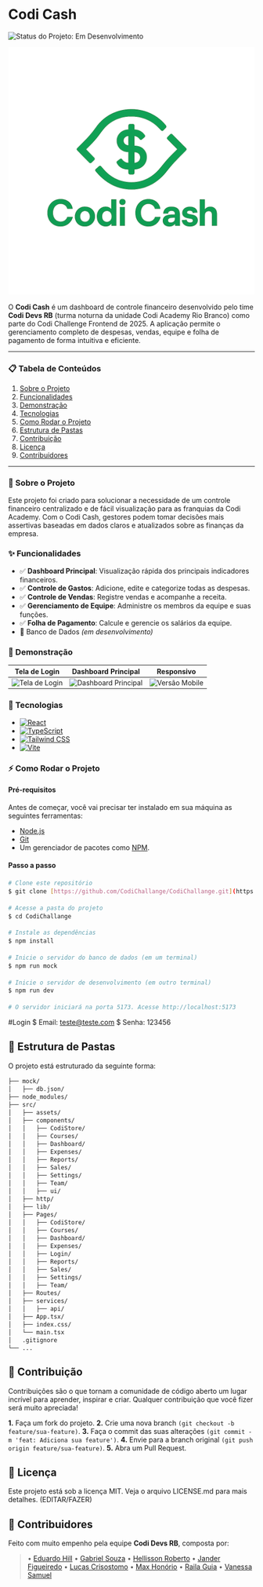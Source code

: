 # Codi Cash

![Status do Projeto: Em Desenvolvimento](https://img.shields.io/badge/status-em%20desenvolvimento-yellow)

<img src="./.github/Logo.png"/>

O **Codi Cash** é um dashboard de controle financeiro desenvolvido pelo time **Codi Devs RB** (turma noturna da unidade Codi Academy Rio Branco) como parte do Codi Challenge Frontend de 2025. A aplicação permite o gerenciamento completo de despesas, vendas, equipe e folha de pagamento de forma intuitiva e eficiente.

---

### 📋 Tabela de Conteúdos

1.  [Sobre o Projeto](#-sobre-o-projeto)
2.  [Funcionalidades](#-funcionalidades)
3.  [Demonstração](#-demonstração)
4.  [Tecnologias](#-tecnologias)
5.  [Como Rodar o Projeto](#-como-rodar-o-projeto)
6.  [Estrutura de Pastas](#-estrutura-de-pastas)
7.  [Contribuição](#-contribuição)
8.  [Licença](#-licença)
9.  [Contribuidores](#-contribuidores)

---

### 🎯 Sobre o Projeto

Este projeto foi criado para solucionar a necessidade de um controle financeiro centralizado e de fácil visualização para as franquias da Codi Academy. Com o Codi Cash, gestores podem tomar decisões mais assertivas baseadas em dados claros e atualizados sobre as finanças da empresa.

### ✨ Funcionalidades

- ✅ **Dashboard Principal**: Visualização rápida dos principais indicadores financeiros.
- ✅ **Controle de Gastos**: Adicione, edite e categorize todas as despesas.
- ✅ **Controle de Vendas**: Registre vendas e acompanhe a receita.
- ✅ **Gerenciamento de Equipe**: Administre os membros da equipe e suas funções.
- ✅ **Folha de Pagamento**: Calcule e gerencie os salários da equipe.
- 🚧 Banco de Dados _(em desenvolvimento)_

### 📸 Demonstração

|                                Tela de Login                                |                                  Dashboard Principal                                  |                                  Responsivo                                  |
| :-------------------------------------------------------------------------: | :-----------------------------------------------------------------------------------: | :--------------------------------------------------------------------------: |
| <img src="./docs/assets/PreviewLogin.png" alt="Tela de Login" width="250"/> | <img src="./docs/assets/PreviewDashboard.png" alt="Dashboard Principal" width="250"/> | <img src="./docs/assets/PreviewMobile.png" alt="Versão Mobile" width="250"/> |

### 🚀 Tecnologias

- [![React](https://img.shields.io/badge/-React-20232A?style=for-the-badge&logo=react&logoColor=61DAFB)](https://reactjs.org/)
- [![TypeScript](https://img.shields.io/badge/-TypeScript-3178C6?style=for-the-badge&logo=typescript&logoColor=white)](https://www.typescriptlang.org/)
- [![Tailwind CSS](https://img.shields.io/badge/-TailwindCSS-06B6D4?style=for-the-badge&logo=tailwindcss&logoColor=white)](https://tailwindcss.com/)
- [![Vite](https://img.shields.io/badge/-Vite-646CFF?style=for-the-badge&logo=vite&logoColor=FFD62E)](https://vitejs.dev/)

### ⚡ Como Rodar o Projeto

#### Pré-requisitos

Antes de começar, você vai precisar ter instalado em sua máquina as seguintes ferramentas:

- [Node.js](https://nodejs.org/)
- [Git](https://git-scm.com/)
- Um gerenciador de pacotes como [NPM](https://www.npmjs.com/).

#### Passo a passo

```bash
# Clone este repositório
$ git clone [https://github.com/CodiChallange/CodiChallange.git](https://github.com/CodiChallange/CodiChallange.git)

# Acesse a pasta do projeto
$ cd CodiChallange

# Instale as dependências
$ npm install

# Inicie o servidor do banco de dados (em um terminal)
$ npm run mock

# Inicie o servidor de desenvolvimento (em outro terminal)
$ npm run dev

# O servidor iniciará na porta 5173. Acesse http://localhost:5173
```

#Login
$ Email: teste@teste.com
$ Senha: 123456

## 📂 Estrutura de Pastas

O projeto está estruturado da seguinte forma:

```
├── mock/
│   ├── db.json/
├── node_modules/
├── src/
│   ├── assets/
│   ├── components/
│   │   ├── CodiStore/
│   │   ├── Courses/
│   │   ├── Dashboard/
│   │   ├── Expenses/
│   │   ├── Reports/
│   │   ├── Sales/
│   │   ├── Settings/
│   │   ├── Team/
│   │   ├── ui/
│   ├── http/
│   ├── lib/
│   ├── Pages/
│   │   ├── CodiStore/
│   │   ├── Courses/
│   │   ├── Dashboard/
│   │   ├── Expenses/
│   │   ├── Login/
│   │   ├── Reports/
│   │   ├── Sales/
│   │   ├── Settings/
│   │   ├── Team/
│   ├── Routes/
│   ├── services/
│   │   ├── api/
│   ├── App.tsx/
│   ├── index.css/
│   └── main.tsx
│   .gitignore
└── ...
```

## 🙌 Contribuição

Contribuições são o que tornam a comunidade de código aberto um lugar incrível para aprender, inspirar e criar. Qualquer contribuição que você fizer será muito apreciada!

**1.** Faça um fork do projeto.
**2.** Crie uma nova branch `(git checkout -b feature/sua-feature)`.
**3.** Faça o commit das suas alterações `(git commit -m 'feat: Adiciona sua feature')`.
**4.** Envie para a branch original `(git push origin feature/sua-feature)`.
**5.** Abra um Pull Request.

## 📄 Licença

Este projeto está sob a licença MIT. Veja o arquivo LICENSE.md para mais detalhes. (EDITAR/FAZER)

## 💜 Contribuidores

Feito com muito empenho pela equipe **Codi Devs RB**, composta por:

> • [Eduardo Hill](https://github.com/EduardoHill) • [Gabriel Souza](https://github.com/HiiroHK) • [Hellisson Roberto](https://github.com/HelissonRobertoSilva08) • [Jander Figueiredo](https://github.com/Janderff) • [Lucas Crisostomo](https://github.com/cr1sostomo) • [Max Honório](https://github.com/maxhonorio) • [Raila Guia](https://github.com/railaguia) • [Vanessa Samuel](https://github.com/vanessamuels)
